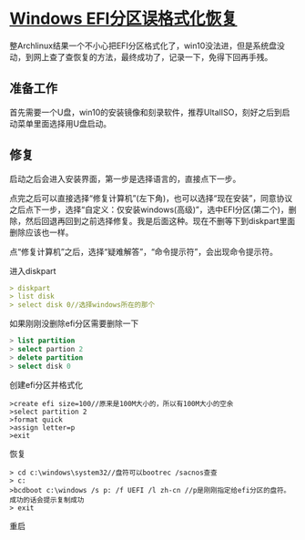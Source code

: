 # [Windows EFI分区误格式化恢复](https://www.cnblogs.com/tonyc/p/8243807.html)

整Archlinux结果一个不小心把EFI分区格式化了，win10没法进，但是系统盘没动，到网上查了查恢复的方法，最终成功了，记录一下，免得下回再手残。

## 准备工作

首先需要一个U盘，win10的安装镜像和刻录软件，推荐UltalISO，刻好之后到启动菜单里面选择用U盘启动。

## 修复

启动之后会进入安装界面，第一步是选择语言的，直接点下一步。

点完之后可以直接选择“修复计算机”(左下角)，也可以选择“现在安装”，同意协议之后点下一步，选择“自定义：仅安装windows(高级)”，选中EFI分区(第二个)，删除，然后回退再回到之前选择修复。我是后面这种。现在不删等下到diskpart里面删除应该也一样。

点“修复计算机”之后，选择“疑难解答”，“命令提示符”，会出现命令提示符。

进入diskpart

```markdown
> diskpart
> list disk
> select disk 0//选择windows所在的那个
```

如果刚刚没删除efi分区需要删除一下

```sql
> list partition
> select partion 2
> delete partition
> select disk 0
```

创建efi分区并格式化

```shell
>create efi size=100//原来是100M大小的，所以有100M大小的空余
>select partition 2
>format quick
>assign letter=p
>exit
```

恢复

```shell
> cd c:\windows\system32//盘符可以bootrec /sacnos查查
> c:
>bcdboot c:\windows /s p: /f UEFI /l zh-cn //p是刚刚指定给efi分区的盘符。成功的话会提示复制成功
> exit
```

重启